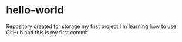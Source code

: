 # hello-world
Repository created for storage my first project
I'm learning how to use GitHub and this is my first commit
